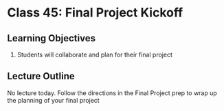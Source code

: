 # Class 45: Final Project Kickoff

## Learning Objectives
1. Students will collaborate and plan for their final project

## Lecture Outline

No lecture today. Follow the directions in the Final Project prep to 
wrap up the planning of your final project
